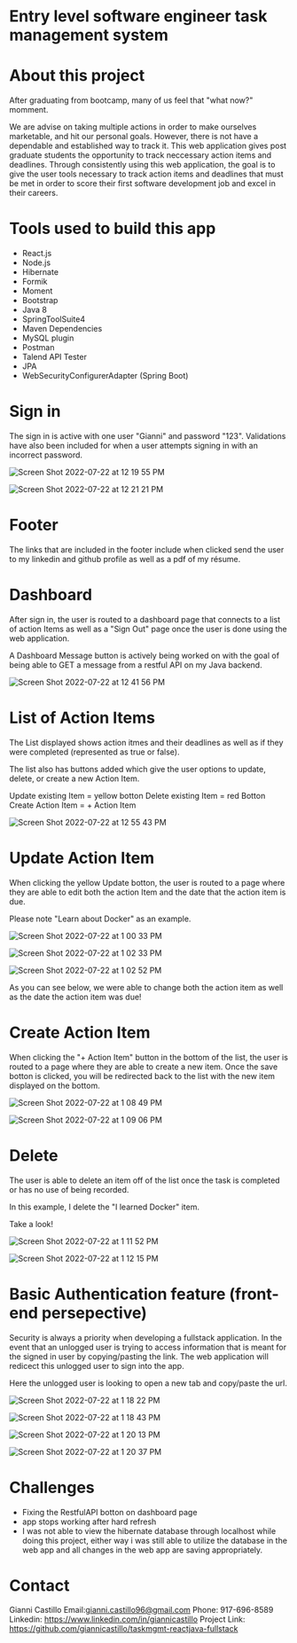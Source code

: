 # Entry level software engineer task management system 

# About this project 

After graduating from bootcamp, many of us feel that "what now?" momment.  

We are advise on taking multiple actions in order to make ourselves marketable, and hit our personal goals.  However, there is not have a dependable and established way to track it. This web application gives post graduate students the opportunity to track neccessary action items and deadlines.  Through consistently using this web application, the goal is to give the user tools necessary to track action items and deadlines that must be met in order to score their first software development job and excel in their careers.  


# Tools used to build this app
  - React.js
  - Node.js
  - Hibernate 
  - Formik
  - Moment
  - Bootstrap 
  - Java 8 
  - SpringToolSuite4 
  - Maven Dependencies 
  - MySQL plugin 
  - Postman 
  - Talend API Tester
  - JPA 
  - WebSecurityConfigurerAdapter (Spring Boot) 
  
  # Sign in
  
  The sign in is active with one user "Gianni" and password "123". Validations have also been included for when a user attempts signing in with an incorrect password.  
  
    
  ![Screen Shot 2022-07-22 at 12 19 55 PM](https://user-images.githubusercontent.com/66094112/180481754-287e1fb5-9947-4df9-9191-0df13e66dd8a.png)

![Screen Shot 2022-07-22 at 12 21 21 PM](https://user-images.githubusercontent.com/66094112/180482041-adcc146f-a4bd-4a4c-8966-929a369a23a6.png)

# Footer
  The links that are included in the footer include when clicked send the user to my linkedin and github profile as well as a pdf of my résume.  
  
 # Dashboard 
 
 After sign in, the user is routed to a dashboard page that connects to a list of action Items as well as a "Sign Out" page once the user is done using the web application.  
 
 A Dashboard Message button is actively being worked on with the goal of being able to GET a message from a restful API on my Java backend.   
 

![Screen Shot 2022-07-22 at 12 41 56 PM](https://user-images.githubusercontent.com/66094112/180485489-0ec196a9-87da-40f1-975c-31befb983f76.png)


# List of Action Items 

The List displayed shows action itmes and their deadlines as well as if they were completed (represented as true or false).

The list also has buttons added which give the user options to update, delete, or create a new Action Item.  

Update existing Item = yellow botton 
Delete existing Item = red Botton 
Create Action Item = + Action Item

![Screen Shot 2022-07-22 at 12 55 43 PM](https://user-images.githubusercontent.com/66094112/180487657-2bd7edc8-2a45-4b79-87d7-b368a76d7b37.png)


# Update Action Item 

  When clicking the yellow Update botton, the user is routed to a page where they are able to edit both the action Item and the date that the action item is due.  
  
  Please note "Learn about Docker" as an example. 
  
  ![Screen Shot 2022-07-22 at 1 00 33 PM](https://user-images.githubusercontent.com/66094112/180488506-3a0bc909-8c9d-4029-a1dc-8d497109d23f.png)
  
![Screen Shot 2022-07-22 at 1 02 33 PM](https://user-images.githubusercontent.com/66094112/180488823-ddc0539d-8a2e-4bd9-b809-7f46661ae52f.png)

![Screen Shot 2022-07-22 at 1 02 52 PM](https://user-images.githubusercontent.com/66094112/180488885-5a336771-d4b8-496b-9aeb-839e8049fcd0.png)


As you can see below, we were able to change both the action item as well as the date the action item was due! 

# Create Action Item 

  When clicking the "+ Action Item" button in the bottom of the list, the user is routed to a page where they are able to create a new item.  Once the save botton is clicked, you will be redirected back to the list with the new item displayed on the bottom. 

  ![Screen Shot 2022-07-22 at 1 08 49 PM](https://user-images.githubusercontent.com/66094112/180489811-eb6e1670-43e4-476a-818f-fb30993a0ce5.png)

![Screen Shot 2022-07-22 at 1 09 06 PM](https://user-images.githubusercontent.com/66094112/180489869-5c9ff3ac-cb0d-446d-9e5f-8532accdb523.png)

# Delete

The user is able to delete an item off of the list once the task is completed or has no use of being recorded.  

In this example, I delete the "I learned Docker" item. 

Take a look! 

![Screen Shot 2022-07-22 at 1 11 52 PM](https://user-images.githubusercontent.com/66094112/180490249-522d6054-c3e3-442b-a9a1-8abdd5a0b2a7.png)

![Screen Shot 2022-07-22 at 1 12 15 PM](https://user-images.githubusercontent.com/66094112/180490313-ba2ea896-66c3-429c-9959-8ed914343eb4.png)

# Basic Authentication feature (front-end persepective)

  Security is always a priority when developing a fullstack application.  In the event that an unlogged user is trying to access information that is meant for the signed in user by copying/pasting the link. The web application will redicect this unlogged user to sign into the app.  
  
  Here the unlogged user is looking to open a new tab and copy/paste the url.  
 
![Screen Shot 2022-07-22 at 1 18 22 PM](https://user-images.githubusercontent.com/66094112/180491243-b109f1ee-05bb-4396-b8ce-389305dc4075.png)

![Screen Shot 2022-07-22 at 1 18 43 PM](https://user-images.githubusercontent.com/66094112/180491302-7c02de30-f8ab-4173-966b-df525045ce80.png)


![Screen Shot 2022-07-22 at 1 20 13 PM](https://user-images.githubusercontent.com/66094112/180491533-25574574-0e28-4ddb-a0ff-561b048e2f99.png)

![Screen Shot 2022-07-22 at 1 20 37 PM](https://user-images.githubusercontent.com/66094112/180491591-39aa3418-8669-4adb-9556-e1be5b4fbf28.png)

# Challenges 
  - Fixing the RestfulAPI botton on dashboard page
  - app stops working after hard refresh 
  - I was not able to view the hibernate database through localhost while doing this project, either way i was still able to utilize the database in the web app and all changes in the web app are saving appropriately.  


  # Contact
  Gianni Castillo
  Email:gianni.castillo96@gmail.com
  Phone: 917-696-8589
  Linkedin: https://www.linkedin.com/in/giannicastillo
  Project Link: https://github.com/giannicastillo/taskmgmt-reactjava-fullstack


